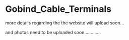 ﻿# Gobind_Cable_Terminals



more details regarding the the website will upload soon...


and photos need to be uploaded soon.............
